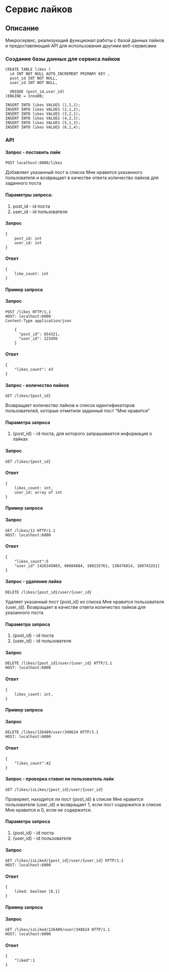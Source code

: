 # Сервис лайков
## Описание

Микросервис, реализующий функционал работы с базой данных лайков и предоставляющий API для использования другими веб-сервисами 

### Создание базы данных для сервиса лайков

    CREATE TABLE likes (
      id INT NOT NULL AUTO_INCREMENT PRIMARY KEY ,
      post_id INT NOT NULL,
      user_id INT NOT NULL,
    
      UNIQUE (post_id,user_id)
    )ENGINE = InnoDB;
    
    INSERT INTO likes VALUES (1,1,1);
    INSERT INTO likes VALUES (2,1,2);
    INSERT INTO likes VALUES (3,2,1);
    INSERT INTO likes VALUES (4,2,3);
    INSERT INTO likes VALUES (5,1,3);
    INSERT INTO likes VALUES (6,1,4);

### API

#### Запрос - поставить лайк

    POST localhost:6000/likes
Добавляет указанный пост в список Мне нравится указанного пользователя и возвращает в качестве ответа количество лайков для заданного поста

#### Параметры запроса:
1. post_id - id поста
2. user_id - id пользователя
#### Запрос
	{
		post_id: int
		user_id: int
	}
#### Ответ
	{
		like_count: int
	}
#### Пример запроса
#### Запрос
	POST /likes HTTP/1,1
	HOST: localhost:6000
	Content-Type application/json

	    {
	      "post_id": 654321,
	      "user_id": 123456
	    }
#### Ответ
	{
		"likes_count": 43
	}

#### Запрос - количество лайков
	GET /likes/{post_id}
Возвращает количество лайков и список идентификаторов пользователей, которые отметили заданный пост "Мне нравится"
#### Параметра запроса
1. {post_id} - id поста, для которого запрашивается информация о лайках

#### Запрос  
	GET /likes/{post_id}
#### Ответ
	{
		likes_count: int,
		user_id: array of int
	}
#### Пример запроса
#### Запрос
	GET /likes/12 HTTP/1.1
	HOST: localhost:6000
#### Ответ
	{
		"likes_count":5
		"user_id" [426345003, 60604684, 109235761, 138476014, 189743251]
	}
 #### Запрос - удаление лайка
	DELETE /likes/{post_id}/user/{user_id}
Удаляет указанный пост {post_id} из списка Мне нравится пользователя {user_id}. Возвращает в качестве ответа количество лайков для указанного поста
#### Параметра запроса
1. {post_id} - id поста
2. {user_id} - id пользователя

#### Запрос  
	DELETE /likes/{post_id}/user/{user_id} HTTP/1.1
	HOST: localhost:6000
#### Ответ
	{
		likes_count: int,
	}
#### Пример запроса
#### Запрос
	DELETE /likes/126489/user/348624 HTTP/1.1
	HOST: localhost:6000
#### Ответ
	{
		"likes_count":42
	}
  #### Запрос - проверка ставил ли пользователь лайк
	GET /likes/isLikes/{post_id}/user/{user_id}
Проверяет, находится ли пост {post_id} в списке Мне нравится пользователя {user_id} и возвращает 1, если пост содержится в списке Мне нравится и 0, если не содержится. 
#### Параметра запроса
1. {post_id} - id поста
2. {user_id} - id пользователя

#### Запрос  
	GET /likes/isLiked/{post_id}/user/{user_id} HTTP/1.1
	HOST: localhost:6000
#### Ответ
	{
		liked: boolean [0,1]
	}
	
#### Пример запроса
#### Запрос
	GET /likes/isLiked/126489/user/348624 HTTP/1.1
	HOST: localhost:6000
#### Ответ
	{
		"liked":1
	}
